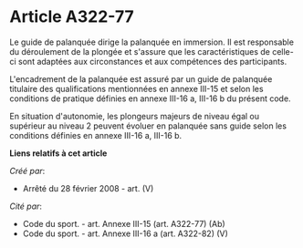 # Article A322-77

Le guide de palanquée dirige la palanquée en immersion. Il est responsable du déroulement de la plongée et s'assure que les
caractéristiques de celle-ci sont adaptées aux circonstances et aux compétences des participants.

L'encadrement de la palanquée est assuré par un guide de palanquée titulaire des qualifications mentionnées en annexe III-15
et selon les conditions de pratique définies en annexe III-16 a, III-16 b du présent code. 

En situation d'autonomie, les plongeurs majeurs de niveau égal ou supérieur au niveau 2 peuvent évoluer en palanquée sans
guide selon les conditions définies en annexe III-16 a, III-16 b.

**Liens relatifs à cet article**

_Créé par_:

  - Arrêté du 28 février 2008 - art. (V)

_Cité par_:

  - Code du sport. - art. Annexe III-15 (art. A322-77) (Ab)
  - Code du sport. - art. Annexe III-16 a (art. A322-82) (V)
